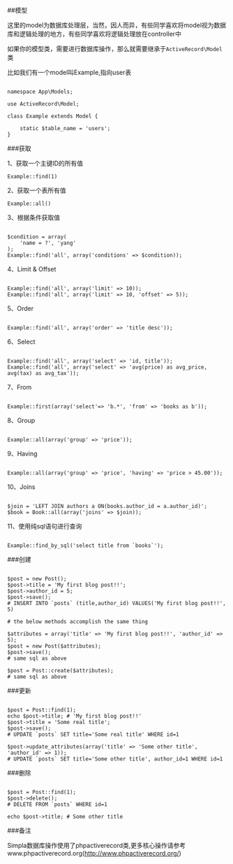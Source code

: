##模型

这里的model为数据库处理层，当然，因人而异，有些同学喜欢将model视为数据库和逻辑处理的地方，有些同学喜欢将逻辑处理放在controller中

如果你的模型类，需要进行数据库操作，那么就需要继承于`ActiveRecord\Model`类

比如我们有一个model叫Example,指向user表

<pre><code>
namespace App\Models;

use ActiveRecord\Model;

class Example extends Model {

    static $table_name = 'users';
}
</code></pre>

###获取

1、获取一个主键ID的所有值

`Example::find(1)`

2、获取一个表所有值

`Example::all()`

3、根据条件获取值

<pre><code>
$condition = array(
    'name = ?', 'yang'
);
Example::find('all', array('conditions' => $condition));
</code></pre>

4、Limit & Offset
<pre><code>
Example::find('all', array('limit' => 10));
Example::find('all', array('limit' => 10, 'offset' => 5));
</code></pre>

5、Order
<pre><code>
Example::find('all', array('order' => 'title desc'));
</code></pre>


6、Select
<pre><code>
Example::find('all', array('select' => 'id, title'));
Example::find('all', array('select' => 'avg(price) as avg_price, avg(tax) as avg_tax'));
</code></pre>

7、From
<pre><code>
Example::first(array('select'=> 'b.*', 'from' => 'books as b'));
</code></pre>

8、Group
<pre><code>
Example::all(array('group' => 'price'));
</code></pre>

9、Having
<pre><code>
Example::all(array('group' => 'price', 'having' => 'price > 45.00'));
</code></pre>

10、Joins
<pre><code>
$join = 'LEFT JOIN authors a ON(books.author_id = a.author_id)';
$book = Book::all(array('joins' => $join));
</code></pre>


11、使用纯sql语句进行查询
<pre><code>
Example::find_by_sql('select title from `books`');
</code></pre>

###创建

<pre><code>
$post = new Post();
$post->title = 'My first blog post!!';
$post->author_id = 5;
$post->save();
# INSERT INTO `posts` (title,author_id) VALUES('My first blog post!!', 5)

# the below methods accomplish the same thing

$attributes = array('title' => 'My first blog post!!', 'author_id' => 5);
$post = new Post($attributes);
$post->save();
# same sql as above

$post = Post::create($attributes);
# same sql as above
</code></pre>



###更新

<pre><code>
$post = Post::find(1);
echo $post->title; # 'My first blog post!!'
$post->title = 'Some real title';
$post->save();
# UPDATE `posts` SET title='Some real title' WHERE id=1
 
$post->update_attributes(array('title' => 'Some other title', 'author_id' => 1));
# UPDATE `posts` SET title='Some other title', author_id=1 WHERE id=1
</code></pre>

###删除

<pre><code>
$post = Post::find(1);
$post->delete();
# DELETE FROM `posts` WHERE id=1

echo $post->title; # Some other title
</code></pre>




###备注

Simpla数据库操作使用了phpactiverecord类,更多核心操作请参考www.phpactiverecord.org(http://www.phpactiverecord.org/)


